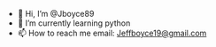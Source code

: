 - 👋 Hi, I’m @Jboyce89
- 🌱 I’m currently learning python
- 📫 How to reach me email: Jeffboyce19@gmail.com

<!---
Jboyce89/Jboyce89 is a ✨ special ✨ repository because its `README.md` (this file) appears on your GitHub profile.
You can click the Preview link to take a look at your changes.
--->
